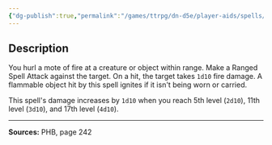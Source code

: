 ```yaml
---
{"dg-publish":true,"permalink":"/games/ttrpg/dn-d5e/player-aids/spells/cantrips/fire-bolt/","tags":["TTRPG/DND/5e","verbal","somatic","damage","Spell"],"noteIcon":""}
---
```



## Description
You hurl a mote of fire at a creature or object within range.
Make a Ranged Spell Attack against the target.
On a hit, the target takes `1d10` fire damage.
A flammable object hit by this spell ignites if it isn't being worn or carried.

This spell's damage increases by `1d10` when you reach 5th level (`2d10`), 11th level (`3d10`), and 17th level (`4d10`).

---

**Sources:** PHB, page 242
